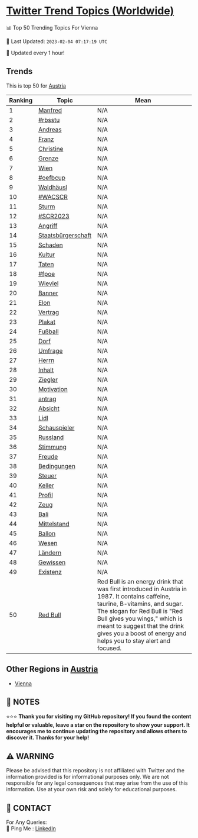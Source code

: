 [Twitter Trend Topics (Worldwide)](https://github.com/ErcinDedeoglu/Twitter-Trend-Topics)
==========


📊 Top 50 Trending Topics For Vienna

📆 Last Updated: `2023-02-04 07:17:19 UTC`

🔧 Updated every 1 hour!


## Trends

This is top 50 for [Austria](</Austria>)

| Ranking | Topic | Mean |
| ------- | ------------ | ------------ |
| 1 | [Manfred](http://twitter.com/search?q=Manfred) | N/A |
| 2 | [#rbsstu](http://twitter.com/search?q=%23rbsstu) | N/A |
| 3 | [Andreas](http://twitter.com/search?q=Andreas) | N/A |
| 4 | [Franz](http://twitter.com/search?q=Franz) | N/A |
| 5 | [Christine](http://twitter.com/search?q=Christine) | N/A |
| 6 | [Grenze](http://twitter.com/search?q=Grenze) | N/A |
| 7 | [Wien](http://twitter.com/search?q=Wien) | N/A |
| 8 | [#oefbcup](http://twitter.com/search?q=%23oefbcup) | N/A |
| 9 | [Waldhäusl](http://twitter.com/search?q=Waldh%c3%a4usl) | N/A |
| 10 | [#WACSCR](http://twitter.com/search?q=%23WACSCR) | N/A |
| 11 | [Sturm](http://twitter.com/search?q=Sturm) | N/A |
| 12 | [#SCR2023](http://twitter.com/search?q=%23SCR2023) | N/A |
| 13 | [Angriff](http://twitter.com/search?q=Angriff) | N/A |
| 14 | [Staatsbürgerschaft](http://twitter.com/search?q=Staatsb%c3%bcrgerschaft) | N/A |
| 15 | [Schaden](http://twitter.com/search?q=Schaden) | N/A |
| 16 | [Kultur](http://twitter.com/search?q=Kultur) | N/A |
| 17 | [Taten](http://twitter.com/search?q=Taten) | N/A |
| 18 | [#fpoe](http://twitter.com/search?q=%23fpoe) | N/A |
| 19 | [Wieviel](http://twitter.com/search?q=Wieviel) | N/A |
| 20 | [Banner](http://twitter.com/search?q=Banner) | N/A |
| 21 | [Elon](http://twitter.com/search?q=Elon) | N/A |
| 22 | [Vertrag](http://twitter.com/search?q=Vertrag) | N/A |
| 23 | [Plakat](http://twitter.com/search?q=Plakat) | N/A |
| 24 | [Fußball](http://twitter.com/search?q=Fu%c3%9fball) | N/A |
| 25 | [Dorf](http://twitter.com/search?q=Dorf) | N/A |
| 26 | [Umfrage](http://twitter.com/search?q=Umfrage) | N/A |
| 27 | [Herrn](http://twitter.com/search?q=Herrn) | N/A |
| 28 | [Inhalt](http://twitter.com/search?q=Inhalt) | N/A |
| 29 | [Ziegler](http://twitter.com/search?q=Ziegler) | N/A |
| 30 | [Motivation](http://twitter.com/search?q=Motivation) | N/A |
| 31 | [antrag](http://twitter.com/search?q=antrag) | N/A |
| 32 | [Absicht](http://twitter.com/search?q=Absicht) | N/A |
| 33 | [Lidl](http://twitter.com/search?q=Lidl) | N/A |
| 34 | [Schauspieler](http://twitter.com/search?q=Schauspieler) | N/A |
| 35 | [Russland](http://twitter.com/search?q=Russland) | N/A |
| 36 | [Stimmung](http://twitter.com/search?q=Stimmung) | N/A |
| 37 | [Freude](http://twitter.com/search?q=Freude) | N/A |
| 38 | [Bedingungen](http://twitter.com/search?q=Bedingungen) | N/A |
| 39 | [Steuer](http://twitter.com/search?q=Steuer) | N/A |
| 40 | [Keller](http://twitter.com/search?q=Keller) | N/A |
| 41 | [Profil](http://twitter.com/search?q=Profil) | N/A |
| 42 | [Zeug](http://twitter.com/search?q=Zeug) | N/A |
| 43 | [Bali](http://twitter.com/search?q=Bali) | N/A |
| 44 | [Mittelstand](http://twitter.com/search?q=Mittelstand) | N/A |
| 45 | [Ballon](http://twitter.com/search?q=Ballon) | N/A |
| 46 | [Wesen](http://twitter.com/search?q=Wesen) | N/A |
| 47 | [Ländern](http://twitter.com/search?q=L%c3%a4ndern) | N/A |
| 48 | [Gewissen](http://twitter.com/search?q=Gewissen) | N/A |
| 49 | [Existenz](http://twitter.com/search?q=Existenz) | N/A |
| 50 | [Red Bull](http://twitter.com/search?q=Red+Bull) | Red Bull is an energy drink that was first introduced in Austria in 1987. It contains caffeine, taurine, B-vitamins, and sugar. The slogan for Red Bull is "Red Bull gives you wings," which is meant to suggest that the drink gives you a boost of energy and helps you to stay alert and focused. |



## Other Regions in [Austria](</Austria>)

* [Vienna](</Austria/Vienna.md>)



## 📝 NOTES

⭐⭐⭐ **Thank you for visiting my GitHub repository! If you found the content helpful or valuable, leave a star on the repository to show your support. It encourages me to continue updating the repository and allows others to discover it. Thanks for your help!**


## ⚠️ WARNING

Please be advised that this repository is not affiliated with Twitter and the information provided is for informational purposes only. We are not responsible for any legal consequences that may arise from the use of this information. Use at your own risk and solely for educational purposes.


## 📨 CONTACT

 For Any Queries:  
            🏓 Ping Me : [LinkedIn](https://www.linkedin.com/in/ercindedeoglu/)

